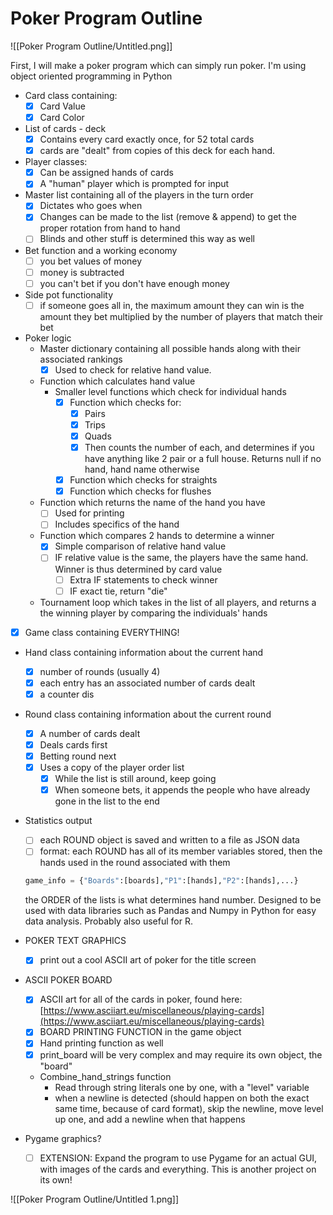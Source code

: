 # Poker Program Outline

![[Poker Program Outline/Untitled.png]]

First, I will make a poker program which can simply run poker. I'm using object oriented programming in Python

- Card class containing:
    - [x]  Card Value
    - [x]  Card Color
- List of cards - deck
    - [x]  Contains every card exactly once, for 52 total cards
    - [x]  cards are "dealt" from copies of this deck for each hand.
- Player classes:
    - [x]  Can be assigned hands of cards
    - [x]  A "human" player which is prompted for input
- Master list containing all of the players in the turn order
    - [x]  Dictates who goes when
    - [x]  Changes can be made to the list (remove & append) to get the proper rotation from hand to hand
    - [ ]  Blinds and other stuff is determined this way as well
- Bet function and a working economy
    - [ ]  you bet values of money
    - [ ]  money is subtracted
    - [ ]  you can't bet if you don't have enough money
- Side pot functionality
    - [ ]  if someone goes all in, the maximum amount they can win is the amount they bet multiplied by the number of players that match their bet
- Poker logic
    - Master dictionary containing all possible hands along with their associated rankings
        - [x]  Used to check for relative hand value.
    - Function which calculates hand value
        - Smaller level functions which check for individual hands
            - [x]  Function which checks for:
                - [x]  Pairs
                - [x]  Trips
                - [x]  Quads
                - [x]  Then counts the number of each, and determines if you have anything like 2 pair or a full house. Returns null if no hand, hand name otherwise
            - [x]  Function which checks for straights
            - [x]  Function which checks for flushes
    - Function which returns the name of the hand you have
        - [ ]  Used for printing
        - [ ]  Includes specifics of the hand
    - Function which compares 2 hands to determine a winner
        - [x]  Simple comparison of relative hand value
        - [ ]  IF relative value is the same, the players have the same hand. Winner is thus determined by card value
            - [ ]  Extra IF statements to check winner
            - [ ]  IF exact tie, return "die"
    - Tournament loop which takes in the list of all players, and returns a the winning player by comparing the individuals' hands
- [x]  Game class containing EVERYTHING!
- Hand class containing information about the current hand
    - [x]  number of rounds (usually 4)
    - [x]  each entry has an associated number of cards dealt
    - [x]  a counter dis
- Round class containing information about the current round
    - [x]  A number of cards dealt
    - [x]  Deals cards first
    - [x]  Betting round next
    - [x]  Uses a copy of the player order list
        - [x]  While the list is still around, keep going
        - [x]  When someone bets, it appends the people who have already gone in the list to the end
- Statistics output
    - [ ]  each ROUND object is saved and written to a file as JSON data
    - [ ]  format: each ROUND has all of its member variables stored, then the hands used in the round associated with them

    ```python
    game_info = {"Boards":[boards],"P1":[hands],"P2":[hands],...}
    ```

    the ORDER of the lists is what determines hand number. Designed to be used with data libraries such as Pandas and Numpy in Python for easy data analysis. Probably also useful for R.

- POKER TEXT GRAPHICS
    - [x]  print out a cool ASCII art of poker for the title screen
- ASCII POKER BOARD
    - [x]  ASCII art for all of the cards in poker, found here: [https://www.asciiart.eu/miscellaneous/playing-cards](https://www.asciiart.eu/miscellaneous/playing-cards)
    - [x]  BOARD PRINTING FUNCTION in the game object
    - [x]  Hand printing function as well
    - [x]  print_board will be very complex and may require its own object, the "board"
    - Combine_hand_strings function
        - Read through string literals one by one, with a "level" variable
        - when a newline is detected (should happen on both the exact same time, because of card format), skip the newline, move level up one, and add a newline when that happens
- Pygame graphics?
    - [ ]  EXTENSION: Expand the program to use Pygame for an actual GUI, with images of the cards and everything. This is another project on its own!

![[Poker Program Outline/Untitled 1.png]]